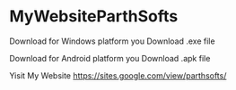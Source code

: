 # MyWebsiteParthSofts

Download  for Windows platform you Download .exe file

Download  for Android platform you Download .apk file

Yisit My Website https://sites.google.com/view/parthsofts/
